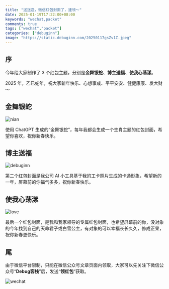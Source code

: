 ```yaml
---
title: "送送送，微信红包封面了，速领～"
date: 2025-01-19T17:22:00+08:00
keywords: "wechat,packet"
comments: true
tags: ["wechat","packet"]
categories: ["debuginn"]
image: "https://static.debuginn.com/20250117gsZv1Z.jpeg"
---
```


## 序

今年给大家制作了 3 个红包主题，分别是**金舞银蛇**、**博主送福**、**使我心荡漾**。

2025 年，乙巳蛇年，祝大家新年快乐、心想事成、平平安安、健健康康、发大财～

## 金舞银蛇

![nian](https://static.debuginn.com/20250119xbYnHz.jpeg)

使用 ChatGPT 生成的“金舞银蛇”，每年我都会生成一个生肖主题的红包封面，希望你喜欢，祝你新春快乐。

## 博主送福

![debuginn](https://static.debuginn.com/20250119fYUwVs.jpeg)


第二个红包封面是我公司 AI 小工具基于我的工卡照片生成的卡通形象，希望新的一年，屏幕前的你福气多多，祝你新春快乐。

## 使我心荡漾

![love](https://static.debuginn.com/202501192wCWs6.jpeg)

最后一个红包封面，是我和我家领导的专属红包封面，也希望屏幕前的你，没对象的今年找到自己的天命君子或白雪公主，有对象的可以幸福长长久久，修成正果，祝你新春更快乐。

## 尾

由于微信平台限制，只能在微信公众号文章页面内领取，大家可以先关注下微信公众号“**Debug客栈**”后，发送“**领红包**“获取。

![wechat](https://static.debuginn.com/202302202248422.png)

